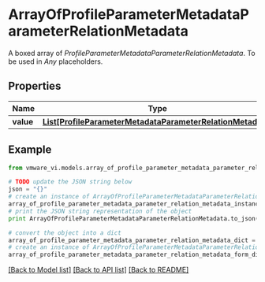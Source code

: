 # ArrayOfProfileParameterMetadataParameterRelationMetadata

A boxed array of *ProfileParameterMetadataParameterRelationMetadata*. To be used in *Any* placeholders. 

## Properties
Name | Type | Description | Notes
------------ | ------------- | ------------- | -------------
**value** | [**List[ProfileParameterMetadataParameterRelationMetadata]**](ProfileParameterMetadataParameterRelationMetadata.md) |  | 

## Example

```python
from vmware_vi.models.array_of_profile_parameter_metadata_parameter_relation_metadata import ArrayOfProfileParameterMetadataParameterRelationMetadata

# TODO update the JSON string below
json = "{}"
# create an instance of ArrayOfProfileParameterMetadataParameterRelationMetadata from a JSON string
array_of_profile_parameter_metadata_parameter_relation_metadata_instance = ArrayOfProfileParameterMetadataParameterRelationMetadata.from_json(json)
# print the JSON string representation of the object
print ArrayOfProfileParameterMetadataParameterRelationMetadata.to_json()

# convert the object into a dict
array_of_profile_parameter_metadata_parameter_relation_metadata_dict = array_of_profile_parameter_metadata_parameter_relation_metadata_instance.to_dict()
# create an instance of ArrayOfProfileParameterMetadataParameterRelationMetadata from a dict
array_of_profile_parameter_metadata_parameter_relation_metadata_form_dict = array_of_profile_parameter_metadata_parameter_relation_metadata.from_dict(array_of_profile_parameter_metadata_parameter_relation_metadata_dict)
```
[[Back to Model list]](../README.md#documentation-for-models) [[Back to API list]](../README.md#documentation-for-api-endpoints) [[Back to README]](../README.md)


